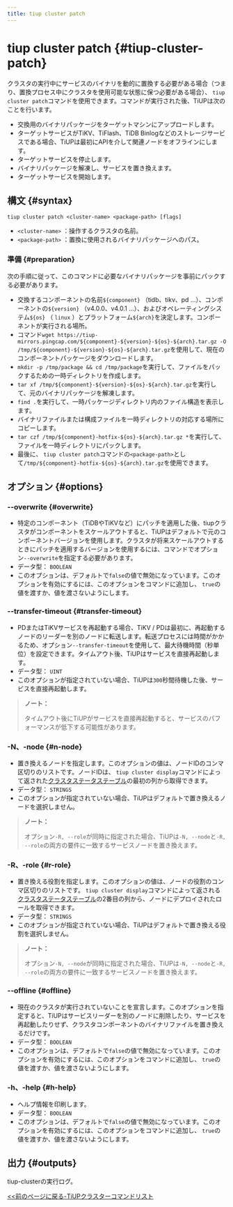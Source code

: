 ```yaml
---
title: tiup cluster patch
---
```


# tiup cluster patch {#tiup-cluster-patch}

クラスタの実行中にサービスのバイナリを動的に置換する必要がある場合（つまり、置換プロセス中にクラスタを使用可能な状態に保つ必要がある場合）、 `tiup cluster patch`コマンドを使用できます。コマンドが実行された後、TiUPは次のことを行います。

-   交換用のバイナリパッケージをターゲットマシンにアップロードします。
-   ターゲットサービスがTiKV、TiFlash、TiDB Binlogなどのストレージサービスである場合、TiUPは最初にAPIを介して関連ノードをオフラインにします。
-   ターゲットサービスを停止します。
-   バイナリパッケージを解凍し、サービスを置き換えます。
-   ターゲットサービスを開始します。

## 構文 {#syntax}

```shell
tiup cluster patch <cluster-name> <package-path> [flags]
```

-   `<cluster-name>` ：操作するクラスタの名前。
-   `<package-path>` ：置換に使用されるバイナリパッケージへのパス。

### 準備 {#preparation}

次の手順に従って、このコマンドに必要なバイナリパッケージを事前にパックする必要があります。

-   交換するコンポーネントの名前`${component}` （tidb、tikv、pd ...）、コンポーネントの`${version}` （v4.0.0、v4.0.1 ...）、およびオペレーティングシステム`${os}` （ `linux` ）とプラットフォーム`${arch}`を決定します。コンポーネントが実行される場所。
-   コマンド`wget https://tiup-mirrors.pingcap.com/${component}-${version}-${os}-${arch}.tar.gz -O /tmp/${component}-${version}-${os}-${arch}.tar.gz`を使用して、現在のコンポーネントパッケージをダウンロードします。
-   `mkdir -p /tmp/package && cd /tmp/package`を実行して、ファイルをパックするための一時ディレクトリを作成します。
-   `tar xf /tmp/${component}-${version}-${os}-${arch}.tar.gz`を実行して、元のバイナリパッケージを解凍します。
-   `find .`を実行して、一時パッケージディレクトリ内のファイル構造を表示します。
-   バイナリファイルまたは構成ファイルを一時ディレクトリの対応する場所にコピーします。
-   `tar czf /tmp/${component}-hotfix-${os}-${arch}.tar.gz *`を実行して、ファイルを一時ディレクトリにパックします。
-   最後に、 `tiup cluster patch`コマンドの`<package-path>`として`/tmp/${component}-hotfix-${os}-${arch}.tar.gz`を使用できます。

## オプション {#options}

### --overwrite {#overwrite}

-   特定のコンポーネント（TiDBやTiKVなど）にパッチを適用した後、tiupクラスタがコンポーネントをスケールアウトすると、TiUPはデフォルトで元のコンポーネントバージョンを使用します。クラスタが将来スケールアウトするときにパッチを適用するバージョンを使用するには、コマンドでオプション`--overwrite`を指定する必要があります。
-   データ型： `BOOLEAN`
-   このオプションは、デフォルトで`false`の値で無効になっています。このオプションを有効にするには、このオプションをコマンドに追加し、 `true`の値を渡すか、値を渡さないようにします。

### --transfer-timeout {#transfer-timeout}

-   PDまたはTiKVサービスを再起動する場合、TiKV / PDは最初に、再起動するノードのリーダーを別のノードに転送します。転送プロセスには時間がかかるため、オプション`--transfer-timeout`を使用して、最大待機時間（秒単位）を設定できます。タイムアウト後、TiUPはサービスを直接再起動します。
-   データ型： `UINT`
-   このオプションが指定されていない場合、TiUPは`300`秒間待機した後、サービスを直接再起動します。

> **ノート：**
>
> タイムアウト後にTiUPがサービスを直接再起動すると、サービスのパフォーマンスが低下する可能性があります。

### -N、-node {#n-node}

-   置き換えるノードを指定します。このオプションの値は、ノードIDのコンマ区切りのリストです。ノードIDは、 `tiup cluster display`コマンドによって返された[クラスタステータステーブル](/tiup/tiup-component-cluster-display.md)の最初の列から取得できます。
-   データ型： `STRINGS`
-   このオプションが指定されていない場合、TiUPはデフォルトで置き換えるノードを選択しません。

> **ノート：**
>
> オプション`-R, --role`が同時に指定された場合、TiUPは`-N, --node`と`-R, --role`の両方の要件に一致するサービスノードを置き換えます。

### -R、-role {#r-role}

-   置き換える役割を指定します。このオプションの値は、ノードの役割のコンマ区切りのリストです。 `tiup cluster display`コマンドによって返される[クラスタステータステーブル](/tiup/tiup-component-cluster-display.md)の2番目の列から、ノードにデプロイされたロールを取得できます。
-   データ型： `STRINGS`
-   このオプションが指定されていない場合、TiUPはデフォルトで置き換える役割を選択しません。

> **ノート：**
>
> オプション`-N, --node`が同時に指定された場合、TiUPは`-N, --node`と`-R, --role`の両方の要件に一致するサービスノードを置き換えます。

### &#x20;--offline {#offline}

-   現在のクラスタが実行されていないことを宣言します。このオプションを指定すると、TiUPはサービスリーダーを別のノードに削除したり、サービスを再起動したりせず、クラスタコンポーネントのバイナリファイルを置き換えるだけです。
-   データ型： `BOOLEAN`
-   このオプションは、デフォルトで`false`の値で無効になっています。このオプションを有効にするには、このオプションをコマンドに追加し、 `true`の値を渡すか、値を渡さないようにします。

### -h、-help {#h-help}

-   ヘルプ情報を印刷します。
-   データ型： `BOOLEAN`
-   このオプションは、デフォルトで`false`の値で無効になっています。このオプションを有効にするには、このオプションをコマンドに追加し、 `true`の値を渡すか、値を渡さないようにします。

## 出力 {#outputs}

tiup-clusterの実行ログ。

[&lt;&lt;前のページに戻る-TiUPクラスターコマンドリスト](/tiup/tiup-component-cluster.md#command-list)
